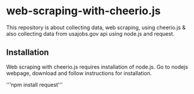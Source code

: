 # web-scraping-with-cheerio.js
This repository is about collecting data, web scraping, using cheerio.js &amp; also collecting data from usajobs.gov api using node.js and request. 

## Installation
Web scraping with cheerio.js requires installation of node.js. Go to nodejs webpage, download and follow instructions for installation.

'''npm install request'''



